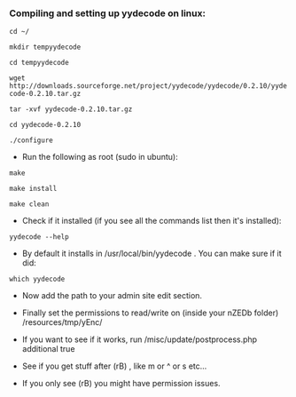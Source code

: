 ### Compiling and setting up yydecode on linux:

`cd ~/`

`mkdir tempyydecode`

`cd tempyydecode`

`wget http://downloads.sourceforge.net/project/yydecode/yydecode/0.2.10/yydecode-0.2.10.tar.gz`

`tar -xvf yydecode-0.2.10.tar.gz`

`cd yydecode-0.2.10`

`./configure`

* Run the following as root (sudo in ubuntu):

`make`

`make install`

`make clean`

* Check if it installed (if you see all the commands list then it's installed):

`yydecode --help`

* By default it installs in /usr/local/bin/yydecode . You can make sure if it did:

`which yydecode`

* Now add the path to your admin site edit section.

* Finally set the permissions to read/write on (inside your nZEDb folder) /resources/tmp/yEnc/

* If you want to see if it works, run /misc/update/postprocess.php additional true

* See if you get stuff after (rB) , like m or ^ or s etc...

* If you only see (rB) you might have permission issues.